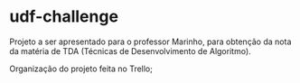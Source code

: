 # udf-challenge

Projeto a ser apresentado para o professor Marinho, para obtenção da nota da matéria de TDA (Técnicas de Desenvolvimento de Algoritmo).

Organização do projeto feita no Trello;
